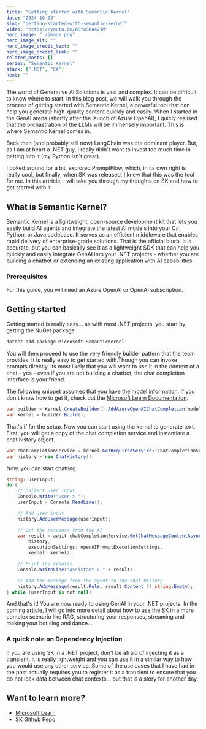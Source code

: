 ```yaml
---
title: "Getting started with Semantic Kernel"
date: "2024-10-08"
slug: "getting-started-with-semantic-kernel"
video: "https://youtu.be/WBYaSRa42sM"
hero_image: "./image.png"
hero_image_alt: ""
hero_image_credit_text: ""
hero_image_credit_link: ""
related_posts: []
series: "Semantic Kernel"
stack: [".NET", "C#"]
next: ""
---
```


The world of Generative AI Solutions is vast and complex. It can be difficult to know where to start. In this blog post, we will walk you through the process of getting started with Semantic Kernel, 
a powerful tool that can help you generate high-quality content quickly and easily. When I started in the GenAI arena (shortly after the launch of Azure OpenAI), I quicly realised that the orchastration of the LLMs will be immensely important. This is where Semantic Kernel comes in.

Back then (and probably still now) LangChain was the dominant player. But, as I am at heart a .NET guy, I really didn't want to invest too much time in getting into it (my Python isn't great).

I poked around for a bit, explored PromptFlow, which, in its own right is really cool, but finally, when SK was released, I knew that this was the tool for me. In this artricle, I will take you through my thoughts on SK and how to get started with it.

## What is Semantic Kernel?
Semantic Kernel is a lightweight, open-source development kit that lets you easily build AI agents and integrate the latest AI models into your C#, Python, or Java codebase. It serves as an efficient middleware that enables rapid delivery of enterprise-grade solutions. 
That is the official blurb. It is accurate, but you can basically see it as a lightweight SDK that can help you quickly and easily integrate GenAI into your .NET projects - whether you are building a chatbot or extending an existing application with AI capabilities.

### Prerequisites
For this guide, you will need an Azure OpenAI or OpenAI subscription.

## Getting started

Getting started is really easy... as with most .NET projects, you start by getting the NuGet package. 

```bash
dotnet add package Microsoft.SemanticKernel
```

You will then proceed to use the very friendly builder pattern that the team provides. It is really easy to get started with.Though you can invoke prompts directly, 
its most likely that you will want to use it in the context of a chat - yes - even if you are not building a chatbot, the chat completion interface is your friend. 

The following snippet assumes that you have the model information. If you don't know how to get it, check out the [Microsoft Learn Documentation](https://learn.microsoft.com/en-us/azure/ai-services/openai/quickstart?tabs=command-line%2Ctypescript%2Cpython-new&pivots=programming-language-csharp).

```csharp
var builder = Kernel.CreateBuilder().AddAzureOpenAIChatCompletion(modelId, endpoint, apiKey);
var kernel = builder.Build();
```
That's if for the setup. Now you can start using the kernel to generate text. 
First, you will get a copy of the chat completion service and instantiate a chat history object. 

```csharp
var chatCompletionService = kernel.GetRequiredService<IChatCompletionService>();
var history = new ChatHistory();
```
Now, you can start chatting. 

```csharp
string? userInput;
do {
    // Collect user input
    Console.Write("User > ");
    userInput = Console.ReadLine();

    // Add user input
    history.AddUserMessage(userInput);

    // Get the response from the AI
    var result = await chatCompletionService.GetChatMessageContentAsync(
        history,
        executionSettings: openAIPromptExecutionSettings,
        kernel: kernel);

    // Print the results
    Console.WriteLine("Assistant > " + result);

    // Add the message from the agent to the chat history
    history.AddMessage(result.Role, result.Content ?? string.Empty);
} while (userInput is not null)
```

And that's it! You are now ready to using GenAI in your .NET projects. In the coming article, I will go into more detail about how to use the SK in a more complex scenario like RAG, structuring your responses, streaming and making your bot sing and dance... 

### A quick note on Dependency Injection
If you are using SK in a .NET project, don't be afraid of injecting it as a transient. It is really lightweight and you can use it in a similar way to how you would use any other service. Some of the use cases that I have had in the past actually requires you to 
register it as a transient to ensure that you do not leak data between chat contexts... but that is a story for another day.

## Want to learn more?

- [Microsoft Learn](https://learn.microsoft.com/en-us/semantic-kernel/overview/)
- [SK Github Repo](https://github.com/microsoft/semantic-kernel)